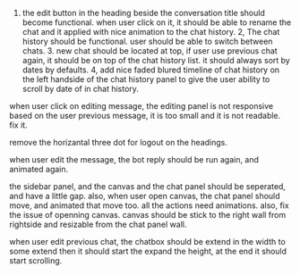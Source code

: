 1. the edit button in the heading beside the conversation title should become functional. when user click on it, it should be able to rename the chat and it applied with nice animation to the chat history. 2, The chat history should be functional. user should be able to switch between chats. 3. new chat should be located at top, if user use previous chat again, it should be on top of the chat history list. it should always sort by dates by defaults. 4, add nice faded blured timeline of chat history on the left handside of the chat history panel to give the user ability to scroll by date of in chat history. 



when user click on editing message, the editing panel is not responsive based on the user previous message, it is too small and it is not readable. fix it. 

remove the horizantal three dot for logout on the headings.

when user edit the message, the bot reply should be run again, and animated again.

the sidebar panel, and the canvas and the chat panel should be seperated, and have a little gap. also, when user open canvas, the chat panel should move, and animated that move too. all the actions need animations. also, fix the issue of openning canvas. canvas should be stick to the right wall from rightside and resizable from the chat panel wall.

when user edit previous chat, the chatbox should be extend in the width to some extend then it should start the expand the height, at the end it should start scrolling. 